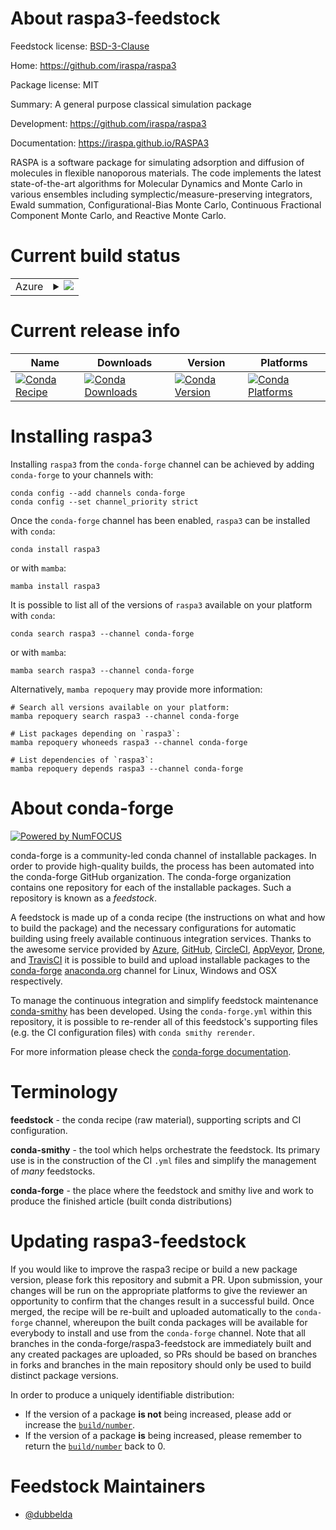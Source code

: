 About raspa3-feedstock
======================

Feedstock license: [BSD-3-Clause](https://github.com/conda-forge/raspa3-feedstock/blob/main/LICENSE.txt)

Home: https://github.com/iraspa/raspa3

Package license: MIT

Summary: A general purpose classical simulation package

Development: https://github.com/iraspa/raspa3

Documentation: https://iraspa.github.io/RASPA3

RASPA is a software package for simulating adsorption and
diffusion of molecules in flexible nanoporous materials.
The code implements the latest state-of-the-art algorithms
for Molecular Dynamics and Monte Carlo in various ensembles
including symplectic/measure-preserving integrators, Ewald
summation, Configurational-Bias Monte Carlo, Continuous
Fractional Component Monte Carlo, and Reactive Monte Carlo.


Current build status
====================


<table>
    
  <tr>
    <td>Azure</td>
    <td>
      <details>
        <summary>
          <a href="https://dev.azure.com/conda-forge/feedstock-builds/_build/latest?definitionId=24976&branchName=main">
            <img src="https://dev.azure.com/conda-forge/feedstock-builds/_apis/build/status/raspa3-feedstock?branchName=main">
          </a>
        </summary>
        <table>
          <thead><tr><th>Variant</th><th>Status</th></tr></thead>
          <tbody><tr>
              <td>linux_64</td>
              <td>
                <a href="https://dev.azure.com/conda-forge/feedstock-builds/_build/latest?definitionId=24976&branchName=main">
                  <img src="https://dev.azure.com/conda-forge/feedstock-builds/_apis/build/status/raspa3-feedstock?branchName=main&jobName=linux&configuration=linux%20linux_64_" alt="variant">
                </a>
              </td>
            </tr><tr>
              <td>linux_aarch64</td>
              <td>
                <a href="https://dev.azure.com/conda-forge/feedstock-builds/_build/latest?definitionId=24976&branchName=main">
                  <img src="https://dev.azure.com/conda-forge/feedstock-builds/_apis/build/status/raspa3-feedstock?branchName=main&jobName=linux&configuration=linux%20linux_aarch64_" alt="variant">
                </a>
              </td>
            </tr><tr>
              <td>osx_64</td>
              <td>
                <a href="https://dev.azure.com/conda-forge/feedstock-builds/_build/latest?definitionId=24976&branchName=main">
                  <img src="https://dev.azure.com/conda-forge/feedstock-builds/_apis/build/status/raspa3-feedstock?branchName=main&jobName=osx&configuration=osx%20osx_64_" alt="variant">
                </a>
              </td>
            </tr><tr>
              <td>osx_arm64</td>
              <td>
                <a href="https://dev.azure.com/conda-forge/feedstock-builds/_build/latest?definitionId=24976&branchName=main">
                  <img src="https://dev.azure.com/conda-forge/feedstock-builds/_apis/build/status/raspa3-feedstock?branchName=main&jobName=osx&configuration=osx%20osx_arm64_" alt="variant">
                </a>
              </td>
            </tr>
          </tbody>
        </table>
      </details>
    </td>
  </tr>
</table>

Current release info
====================

| Name | Downloads | Version | Platforms |
| --- | --- | --- | --- |
| [![Conda Recipe](https://img.shields.io/badge/recipe-raspa3-green.svg)](https://anaconda.org/conda-forge/raspa3) | [![Conda Downloads](https://img.shields.io/conda/dn/conda-forge/raspa3.svg)](https://anaconda.org/conda-forge/raspa3) | [![Conda Version](https://img.shields.io/conda/vn/conda-forge/raspa3.svg)](https://anaconda.org/conda-forge/raspa3) | [![Conda Platforms](https://img.shields.io/conda/pn/conda-forge/raspa3.svg)](https://anaconda.org/conda-forge/raspa3) |

Installing raspa3
=================

Installing `raspa3` from the `conda-forge` channel can be achieved by adding `conda-forge` to your channels with:

```
conda config --add channels conda-forge
conda config --set channel_priority strict
```

Once the `conda-forge` channel has been enabled, `raspa3` can be installed with `conda`:

```
conda install raspa3
```

or with `mamba`:

```
mamba install raspa3
```

It is possible to list all of the versions of `raspa3` available on your platform with `conda`:

```
conda search raspa3 --channel conda-forge
```

or with `mamba`:

```
mamba search raspa3 --channel conda-forge
```

Alternatively, `mamba repoquery` may provide more information:

```
# Search all versions available on your platform:
mamba repoquery search raspa3 --channel conda-forge

# List packages depending on `raspa3`:
mamba repoquery whoneeds raspa3 --channel conda-forge

# List dependencies of `raspa3`:
mamba repoquery depends raspa3 --channel conda-forge
```


About conda-forge
=================

[![Powered by
NumFOCUS](https://img.shields.io/badge/powered%20by-NumFOCUS-orange.svg?style=flat&colorA=E1523D&colorB=007D8A)](https://numfocus.org)

conda-forge is a community-led conda channel of installable packages.
In order to provide high-quality builds, the process has been automated into the
conda-forge GitHub organization. The conda-forge organization contains one repository
for each of the installable packages. Such a repository is known as a *feedstock*.

A feedstock is made up of a conda recipe (the instructions on what and how to build
the package) and the necessary configurations for automatic building using freely
available continuous integration services. Thanks to the awesome service provided by
[Azure](https://azure.microsoft.com/en-us/services/devops/), [GitHub](https://github.com/),
[CircleCI](https://circleci.com/), [AppVeyor](https://www.appveyor.com/),
[Drone](https://cloud.drone.io/welcome), and [TravisCI](https://travis-ci.com/)
it is possible to build and upload installable packages to the
[conda-forge](https://anaconda.org/conda-forge) [anaconda.org](https://anaconda.org/)
channel for Linux, Windows and OSX respectively.

To manage the continuous integration and simplify feedstock maintenance
[conda-smithy](https://github.com/conda-forge/conda-smithy) has been developed.
Using the ``conda-forge.yml`` within this repository, it is possible to re-render all of
this feedstock's supporting files (e.g. the CI configuration files) with ``conda smithy rerender``.

For more information please check the [conda-forge documentation](https://conda-forge.org/docs/).

Terminology
===========

**feedstock** - the conda recipe (raw material), supporting scripts and CI configuration.

**conda-smithy** - the tool which helps orchestrate the feedstock.
                   Its primary use is in the construction of the CI ``.yml`` files
                   and simplify the management of *many* feedstocks.

**conda-forge** - the place where the feedstock and smithy live and work to
                  produce the finished article (built conda distributions)


Updating raspa3-feedstock
=========================

If you would like to improve the raspa3 recipe or build a new
package version, please fork this repository and submit a PR. Upon submission,
your changes will be run on the appropriate platforms to give the reviewer an
opportunity to confirm that the changes result in a successful build. Once
merged, the recipe will be re-built and uploaded automatically to the
`conda-forge` channel, whereupon the built conda packages will be available for
everybody to install and use from the `conda-forge` channel.
Note that all branches in the conda-forge/raspa3-feedstock are
immediately built and any created packages are uploaded, so PRs should be based
on branches in forks and branches in the main repository should only be used to
build distinct package versions.

In order to produce a uniquely identifiable distribution:
 * If the version of a package **is not** being increased, please add or increase
   the [``build/number``](https://docs.conda.io/projects/conda-build/en/latest/resources/define-metadata.html#build-number-and-string).
 * If the version of a package **is** being increased, please remember to return
   the [``build/number``](https://docs.conda.io/projects/conda-build/en/latest/resources/define-metadata.html#build-number-and-string)
   back to 0.

Feedstock Maintainers
=====================

* [@dubbelda](https://github.com/dubbelda/)

